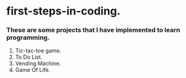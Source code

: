 # first-steps-in-coding.
### These are some projects that I have implemented to learn programming.
1. Tic-tac-toe game.
2. To Do List.
3. Vending Machine.
4. Game Of Life.
